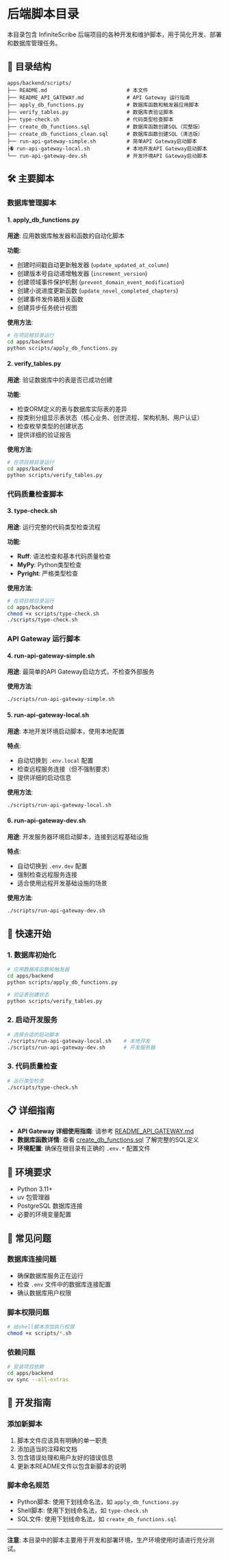 # 后端脚本目录

本目录包含 InfiniteScribe 后端项目的各种开发和维护脚本，用于简化开发、部署和数据库管理任务。

## 📁 目录结构

```
apps/backend/scripts/
├── README.md                          # 本文件
├── README_API_GATEWAY.md              # API Gateway 运行指南
├── apply_db_functions.py              # 数据库函数和触发器应用脚本
├── verify_tables.py                   # 数据库表验证脚本
├── type-check.sh                      # 代码类型检查脚本
├── create_db_functions.sql            # 数据库函数创建SQL（完整版）
├── create_db_functions_clean.sql      # 数据库函数创建SQL（清洁版）
├── run-api-gateway-simple.sh          # 简单API Gateway启动脚本
├� run-api-gateway-local.sh            # 本地开发API Gateway启动脚本
└── run-api-gateway-dev.sh             # 开发环境API Gateway启动脚本
```

## 🛠️ 主要脚本

### 数据库管理脚本

#### 1. apply_db_functions.py
**用途**: 应用数据库触发器和函数的自动化脚本

**功能**:
- 创建时间戳自动更新触发器 (`update_updated_at_column`)
- 创建版本号自动递增触发器 (`increment_version`)
- 创建领域事件保护机制 (`prevent_domain_event_modification`)
- 创建小说进度更新函数 (`update_novel_completed_chapters`)
- 创建事件发件箱相关函数
- 创建异步任务统计视图

**使用方法**:
```bash
# 在项目根目录运行
cd apps/backend
python scripts/apply_db_functions.py
```

#### 2. verify_tables.py
**用途**: 验证数据库中的表是否已成功创建

**功能**:
- 检查ORM定义的表与数据库实际表的差异
- 按类别分组显示表状态（核心业务、创世流程、架构机制、用户认证）
- 检查枚举类型的创建状态
- 提供详细的验证报告

**使用方法**:
```bash
# 在项目根目录运行
cd apps/backend
python scripts/verify_tables.py
```

### 代码质量检查脚本

#### 3. type-check.sh
**用途**: 运行完整的代码类型检查流程

**功能**:
- **Ruff**: 语法检查和基本代码质量检查
- **MyPy**: Python类型检查
- **Pyright**: 严格类型检查

**使用方法**:
```bash
# 在项目根目录运行
cd apps/backend
chmod +x scripts/type-check.sh
./scripts/type-check.sh
```

### API Gateway 运行脚本

#### 4. run-api-gateway-simple.sh
**用途**: 最简单的API Gateway启动方式，不检查外部服务

**使用方法**:
```bash
./scripts/run-api-gateway-simple.sh
```

#### 5. run-api-gateway-local.sh
**用途**: 本地开发环境启动脚本，使用本地配置

**特点**:
- 自动切换到 `.env.local` 配置
- 检查远程服务连接（但不强制要求）
- 提供详细的启动信息

**使用方法**:
```bash
./scripts/run-api-gateway-local.sh
```

#### 6. run-api-gateway-dev.sh
**用途**: 开发服务器环境启动脚本，连接到远程基础设施

**特点**:
- 自动切换到 `.env.dev` 配置
- 强制检查远程服务连接
- 适合使用远程开发基础设施的场景

**使用方法**:
```bash
./scripts/run-api-gateway-dev.sh
```

## 🚀 快速开始

### 1. 数据库初始化
```bash
# 应用数据库函数和触发器
cd apps/backend
python scripts/apply_db_functions.py

# 验证表创建状态
python scripts/verify_tables.py
```

### 2. 启动开发服务
```bash
# 选择合适的启动脚本
./scripts/run-api-gateway-local.sh    # 本地开发
./scripts/run-api-gateway-dev.sh      # 开发服务器
```

### 3. 代码质量检查
```bash
# 运行类型检查
./scripts/type-check.sh
```

## 📋 详细指南

- **API Gateway 详细使用指南**: 请参考 [README_API_GATEWAY.md](./README_API_GATEWAY.md)
- **数据库函数详情**: 查看 [create_db_functions.sql](./create_db_functions.sql) 了解完整的SQL定义
- **环境配置**: 确保在根目录有正确的 `.env.*` 配置文件

## 🔧 环境要求

- Python 3.11+
- uv 包管理器
- PostgreSQL 数据库连接
- 必要的环境变量配置

## 🐛 常见问题

### 数据库连接问题
- 确保数据库服务正在运行
- 检查 `.env` 文件中的数据库连接配置
- 确认数据库用户权限

### 脚本权限问题
```bash
# 给shell脚本添加执行权限
chmod +x scripts/*.sh
```

### 依赖问题
```bash
# 安装项目依赖
cd apps/backend
uv sync --all-extras
```

## 📝 开发指南

### 添加新脚本
1. 脚本文件应该具有明确的单一职责
2. 添加适当的注释和文档
3. 包含错误处理和用户友好的错误信息
4. 更新本README文件以包含新脚本的说明

### 脚本命名规范
- Python脚本: 使用下划线命名法，如 `apply_db_functions.py`
- Shell脚本: 使用下划线命名法，如 `type-check.sh`
- SQL文件: 使用下划线命名法，如 `create_db_functions.sql`

---

**注意**: 本目录中的脚本主要用于开发和部署环境，生产环境使用时请进行充分测试。
